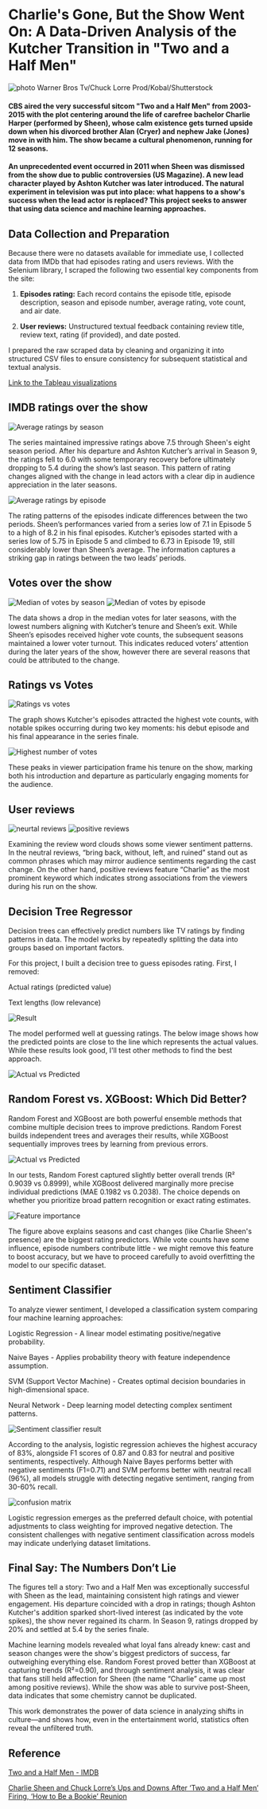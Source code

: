 # Charlie's Gone, But the Show Went On: A Data-Driven Analysis of the Kutcher Transition in "Two and a Half Men"

![photo](/assets/img/Two-and-a-Half-Men.jpg) 
Warner Bros Tv/Chuck Lorre Prod/Kobal/Shutterstock

#### CBS aired the very successful sitcom "Two and a Half Men" from 2003-2015 with the plot centering around the life of carefree bachelor Charlie Harper (performed by Sheen), whose calm existence gets turned upside down when his divorced brother Alan (Cryer) and nephew Jake (Jones) move in with him. The show became a cultural phenomenon, running for 12 seasons.

#### An unprecedented event occurred in 2011 when Sheen was dismissed from the show due to public controversies (US Magazine). A new lead character played by Ashton Kutcher was later introduced. The natural experiment in television was put into place: what happens to a show's success when the lead actor is replaced? This project seeks to answer that using data science and machine learning approaches.

## Data Collection and Preparation
Because there were no datasets available for immediate use, I collected data from IMDb that had episodes rating and users reviews. With the Selenium library, I scraped the following two essential key components from the site:

1. **Episodes rating:** Each record contains the episode title, episode description, season and episode number, average rating, vote count, and air date.

2. **User reviews:** Unstructured textual feedback containing review title, review text, rating (if provided), and date posted.

I prepared the raw scraped data by cleaning and organizing it into structured CSV files to ensure consistency for subsequent statistical and textual analysis.

[Link to the Tableau visualizations](https://public.tableau.com/views/Twoandahalfmen/Sheet1?:language=en-US&:sid=&:redirect=auth&:display_count=n&:origin=viz_share_link)

## IMDB ratings over the show
![Average ratings by season](/assets/img/avg-ratings-by-season.png) 

The series maintained impressive ratings above 7.5 through Sheen's eight season period. After his departure and Ashton Kutcher’s arrival in Season 9, the ratings fell to 6.0 with some temporary recovery before ultimately dropping to 5.4 during the show’s last season. This pattern of rating changes aligned with the change in lead actors with a clear dip in audience appreciation in the later seasons.

![Average ratings by episode](/assets/img/avg-ratings-by-episode.png) 

The rating patterns of the episodes indicate differences between the two periods. Sheen’s performances varied from a series low of 7.1 in Episode 5 to a high of 8.2 in his final episodes. Kutcher’s episodes started with a series low of 5.75 in Episode 5 and climbed to 6.73 in Episode 19, still considerably lower than Sheen’s average. The information captures a striking gap in ratings between the two leads’ periods.

## Votes over the show
![Median of votes by season](/assets/img/median-of-votes-by-season.png) ![Median of votes by episode](/assets/img/median-of-votes-by-episode.png) 

The data shows a drop in the median votes for later seasons, with the lowest numbers aligning with Kutcher’s tenure and Sheen’s exit. While Sheen’s episodes received higher vote counts, the subsequent seasons maintained a lower voter turnout. This indicates reduced voters’ attention during the later years of the show, however there are several reasons that could be attributed to the change.

## Ratings vs Votes
![Ratings vs votes ](/assets/img/ratings-vs-votes.png) 


The graph shows Kutcher's episodes attracted the highest vote counts, with notable spikes occurring during two key moments: his debut episode and his final appearance in the series finale.

![Highest number of votes ](/assets/img/highest-votes.png) 

These peaks in viewer participation frame his tenure on the show, marking both his introduction and departure as particularly engaging moments for the audience.

## User reviews
![neurtal reviews](/assets/img/neutral-reviews.png) ![positive reviews ](/assets/img/positive-reviews.png) 

Examining the review word clouds shows some viewer sentiment patterns. In the neutral reviews, “bring back, without, left, and ruined” stand out as common phrases which may mirror audience sentiments regarding the cast change. On the other hand, positive reviews feature “Charlie” as the most prominent keyword which indicates strong associations from the viewers during his run on the show.

## Decision Tree Regressor

Decision trees can effectively predict numbers like TV ratings by finding patterns in data. The model works by repeatedly splitting the data into groups based on important factors.

For this project, I built a decision tree to guess episodes rating. First, I removed:

Actual ratings (predicted value)

Text lengths (low relevance)


![Result](/assets/img/decision-tree-result.png) 

The model performed well at guessing ratings. The below image shows how the predicted points are close to the line which represents the actual values. While these results look good, I'll test other methods to find the best approach.

![Actual vs Predicted](/assets/img/actual-vs-predicted.png) 

## Random Forest vs. XGBoost: Which Did Better?

Random Forest and XGBoost are both powerful ensemble methods that combine multiple decision trees to improve predictions. Random Forest builds independent trees and averages their results, while XGBoost sequentially improves trees by learning from previous errors.

![Actual vs Predicted](/assets/img/rf-vs-xgb.png) 

In our tests, Random Forest captured slightly better overall trends (R² 0.9039 vs 0.8999), while XGBoost delivered marginally more precise individual predictions (MAE 0.1982 vs 0.2038). The choice depends on whether you prioritize broad pattern recognition or exact rating estimates.

![Feature importance](/assets/img/feature-importance.png) 


The figure above explains seasons and cast changes (like Charlie Sheen's presence) are the biggest rating predictors. While vote counts have some influence, episode numbers contribute little - we might remove this feature to boost accuracy, but we have to proceed carefully to avoid overfitting the model to our specific dataset.

## Sentiment Classifier

To analyze viewer sentiment, I developed a classification system comparing four machine learning approaches:

Logistic Regression - A linear model estimating positive/negative probability.

Naive Bayes - Applies probability theory with feature independence assumption.

SVM (Support Vector Machine) - Creates optimal decision boundaries in high-dimensional space.

Neural Network - Deep learning model detecting complex sentiment patterns.

![Sentiment classifier result](/assets/img/sentiment-classifier-results.png) 


According to the analysis, logistic regression achieves the highest accuracy of 83%, alongside F1 scores of 0.87 and 0.83 for neutral and positive sentiments, respectively. Although Naive Bayes performs better with negative sentiments (F1=0.71) and SVM performs better with neutral recall (96%), all models struggle with detecting negative sentiment, ranging from 30-60% recall.

![confusion matrix](/assets/img/confusion-matrix.png) 

Logistic regression emerges as the preferred default choice, with potential adjustments to class weighting for improved negative detection. The consistent challenges with negative sentiment classification across models may indicate underlying dataset limitations.

## Final Say: The Numbers Don’t Lie

The figures tell a story: Two and a Half Men was exceptionally successful with Sheen as the lead, maintaining consistent high ratings and viewer engagement. His departure coincided with a drop in ratings; though Ashton Kutcher's addition sparked short-lived interest (as indicated by the vote spikes), the show never regained its charm. In Season 9, ratings dropped by 20% and settled at 5.4 by the series finale.

Machine learning models revealed what loyal fans already knew: cast and season changes were the show's biggest predictors of success, far outweighing everything else. Random Forest proved better than XGBoost at capturing trends (R²=0.90), and through sentiment analysis, it was clear that fans still held affection for Sheen (the name “Charlie” came up most among positive reviews). While the show was able to survive post-Sheen, data indicates that some chemistry cannot be duplicated.

This work demonstrates the power of data science in analyzing shifts in culture—and shows how, even in the entertainment world, statistics often reveal the unfiltered truth.

## Reference
[Two and a Half Men - IMDB](https://www.imdb.com/title/tt0369179/reviews/?ref_=ttep_ql_2)

[Charlie Sheen and Chuck Lorre’s Ups and Downs After ‘Two and a Half Men’ Firing, ‘How to Be a Bookie’ Reunion](https://www.usmagazine.com/celebrity-news/pictures/two-and-a-half-mens-charlie-sheen-chuck-lorres-ups-and-downs/)



